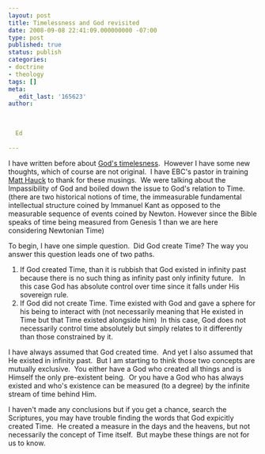 ```yaml
---
layout: post
title: Timelessness and God revisited
date: 2008-09-08 22:41:09.000000000 -07:00
type: post
published: true
status: publish
categories:
- doctrine
- theology
tags: []
meta:
  _edit_last: '165623'
author:
  
  
  
  Ed
  
---
```

<p>I have written before about <a href="http://edchao.wordpress.com/2007/04/18/the-intimacy-and-timelessnes-of-god/">God's timelesness</a>.  However I have some new thoughts, which of course are not original.  I have EBC's pastor in training <a title="Matt Hauck" href="http://matthauck.blogspot.com/">Matt Hauck</a> to thank for these musings.  We were talking about the Impassibility of God and boiled down the issue to God's relation to Time. (there are two historical notions of time, the immeasurable fundamental intellectual structure coined by Immanuel Kant as opposed to the measurable sequence of events coined by Newton. However since the Bible speaks of time being measured from Genesis 1 than we are here considering Newtonian Time)</p>
<p>To begin, I have one simple question.  Did God create Time? The way you answer this question leads one of two paths.</p>
<ol>
<li>If God created Time, than it is rubbish that God existed in infinity past because there is no such thing as infinity past only infinity future.   In this case God has absolute control over time since it falls under His sovereign rule.</li>
<li>If God did not create Time. Time existed with God and gave a sphere for his being to interact with (not necessarily meaning that He existed in Time but that Time existed alongside him)  In this case, God does not necessarily control time absolutely but simply relates to it differently than those constrained by it.</li>
</ol>
<p>I have always assumed that God created time.  And yet I also assumed that He existed in infinity past.  But I am starting to think those two concepts are mutually exclusive.  You either have a God who created all things and is Himself the only pre-existent being.  Or you have a God who has always existed and who's existence can be measured (to a degree) by the infinite stream of time behind Him.</p>
<p>I haven't made any conclusions but if you get a chance, search the Scriptures, you may have trouble finding the words that God expicitly created Time.  He created a measure in the days and the heavens, but not necessarily the concept of Time itself.  But maybe these things are not for us to know.</p>
